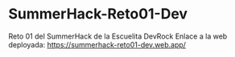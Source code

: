 # SummerHack-Reto01-Dev
Reto 01 del SummerHack de la Escuelita DevRock
Enlace a la web deployada: https://summerhack-reto01-dev.web.app/
